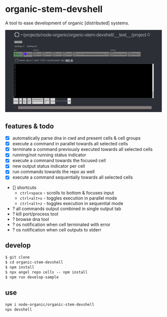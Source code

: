 # organic-stem-devshell

A tool to ease development of organic [distributed] systems.

![Screenshot](/screenshot.png?raw=true "organic-devshell")

## features & todo

- [x] automatically parse dna in cwd and present cells & cell groups
- [x] execute a command in parallel towards all selected cells
- [x] terminate a command previously executed towards all selected cells
- [x] running/not running status indicator
- [x] execute a command towards the focused cell
- [x] new output status indicator per cell
- [x] run commands towards the repo as well
- [x] execute a command sequentially towards all selected cells
- [] shortcuts
  * `ctrl+space` - scrolls to bottom & focuses input
  * `ctrl+alt+x` - toggles execution in parallel mode
  * `ctrl+alt+z` - toggles execution in sequential mode 
- ? all commands output combined in single output tab
- ? kill port/process tool
- ? browse dna tool
- ? os notification when cell terminated with error
- ? os notification when cell outputs to stderr

## develop

```
$ git clone 
$ cd organic-stem-devshell
$ npm install
$ npx angel repo cells -- npm install
$ npm run develop-sample
```

## use

```
npm i node-organic/organic-stem-devshell
npx devshell
```
